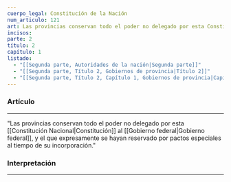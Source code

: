 ```yaml
---
cuerpo_legal: Constitución de la Nación
num_articulo: 121
art: Las provincias conservan todo el poder no delegado por esta Constitución al Gobierno federal, y el que expresamente se hayan reservado por pactos especiales al tiempo de su incorporación.
incisos: 
parte: 2
título: 2
capítulo: 1
listado:
  - "[[Segunda parte, Autoridades de la nación|Segunda parte]]"
  - "[[Segunda parte, Título 2, Gobiernos de provincia|Título 2]]"
  - "[[Segunda parte, Título 2, Capítulo 1, Gobiernos de provincia|Capítulo 1]]"
---
```

### Artículo
---
"Las provincias conservan todo el poder no delegado por esta [[Constitución Nacional|Constitución]] al [[Gobierno federal|Gobierno federal]], y el que expresamente se hayan reservado por pactos especiales al tiempo de su incorporación."


### Interpretación
---


